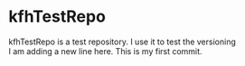 # kfhTestRepo
kfhTestRepo is a test repository. I use it to test the versioning
<br/>
I am adding a new line here. This is my first commit.

